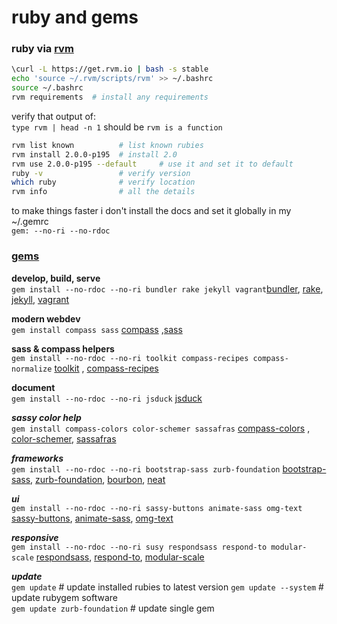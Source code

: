 ruby and gems
======================================


### ruby via [rvm](http://rvm.io)
```sh
\curl -L https://get.rvm.io | bash -s stable
echo 'source ~/.rvm/scripts/rvm' >> ~/.bashrc
source ~/.bashrc
rvm requirements  # install any requirements
```
verify that output of:   
`type rvm | head -n 1`
should be `rvm is a function`  
```sh
rvm list known          # list known rubies
rvm install 2.0.0-p195  # install 2.0
rvm use 2.0.0-p195 --default     # use it and set it to default
ruby -v 				# verify version
which ruby				# verify location
rvm info                # all the details
```   
to make things faster i don't install the docs and set it globally in my ~/.gemrc   
`gem: --no-ri --no-rdoc`   

### [gems](http://rubygems.org/gems)

__develop, build, serve__   
`gem install --no-rdoc --no-ri bundler rake jekyll vagrant`[bundler](http://bundler.io/), [rake](http://rake.rubyforge.org/),  [jekyll](http://jekyllrb.com/), [vagrant](http://www.vagrantup.com/)   

__modern webdev__    
`gem install compass sass`  [compass](http://compass-style.org/) ,[sass](http://sass-lang.com/)    

__sass & compass helpers__   
`gem install --no-rdoc --no-ri toolkit compass-recipes compass-normalize` [toolkit](https://github.com/Snugug/toolkit) , [compass-recipes](http://compass-recipes.moox.fr/)

__document__   
`gem install --no-rdoc --no-ri jsduck`    [jsduck](https://github.com/senchalabs/jsduck)    

___sassy color help___    
`gem install compass-colors color-schemer sassafras` [compass-colors](https://github.com/chriseppstein/compass-colors) , [color-schemer](https://github.com/scottkellum/color-schemer), [sassafras](https://github.com/teejayvanslyke/sassafras)
  
___frameworks___     
`gem install --no-rdoc --no-ri bootstrap-sass zurb-foundation` [bootstrap-sass](https://github.com/thomas-mcdonald/bootstrap-sass), [zurb-foundation](http://foundation.zurb.com/docs/sass.html), [bourbon](http://bourbon.io/), [neat](http://neat.bourbon.io/)  

___ui___    
`gem install --no-rdoc --no-ri sassy-buttons animate-sass omg-text` [sassy-buttons](http://jaredhardy.com/sassy-buttons/), [animate-sass](https://github.com/adamstac/animate.sass), [omg-text](http://jaredhardy.com/omg-text/)

___responsive___   
`gem install --no-rdoc --no-ri susy respondsass respond-to modular-scale` [respondsass](http://my-html-codes.com/respondsass/documentation.html), [respond-to](https://github.com/snugug/respond-to), [modular-scale](https://github.com/scottkellum/modular-scale)

___update___    
`gem update`                     # update installed rubies to latest version
`gem update --system`            # update rubygem software   
`gem update zurb-foundation`     # update single gem
